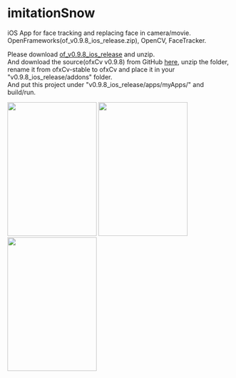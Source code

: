 # imitationSnow
iOS App for face tracking and replacing face in camera/movie.  
OpenFrameworks(of_v0.9.8_ios_release.zip), OpenCV, FaceTracker.

Please download [of_v0.9.8_ios_release](http://openframeworks.cc/versions/v0.9.8/of_v0.9.8_ios_release.zip) and unzip.  
And download the source(ofxCv v0.9.8) from GitHub [here](https://github.com/kylemcdonald/ofxCv/tree/stable), unzip the folder, rename it from ofxCv-stable to ofxCv and place it in your "v0.9.8_ios_release/addons" folder.   
And put this project under "v0.9.8_ios_release/apps/myApps/" and build/run.

<div>
<image width=200 height=300 src="https://github.com/RossSong/RossSong.github.io/blob/master/result.gif?raw=true"/>
<image width=200 height=300 src="https://github.com/RossSong/RossSong.github.io/blob/master/thumb_1.jpg?raw=true"/>
<image width=200 height=300 src="https://github.com/RossSong/RossSong.github.io/blob/master/thumb_2.jpg?raw=true"/>
</div>
